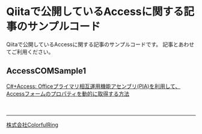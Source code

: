 # Qiitaで公開しているAccessに関する記事のサンプルコード

Qiitaで公開しているAccessに関する記事のサンプルコードです。
記事とあわせてご利用ください。

## AccessCOMSample1
[C#+Access: Officeプライマリ相互運用機能アセンブリ(PIA)を利用して、Accessフォームのプロパティを動的に取得する方法](https://qiita.com/colorfulring/items/6a24bc256f7e6c1773e0)



　
***
[株式会社ColorfulRing](https://colorfulring.com)


